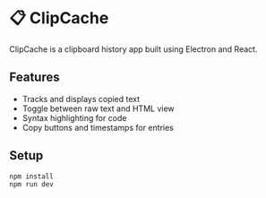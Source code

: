 # 📋 ClipCache

ClipCache is a clipboard history app built using Electron and React.

## Features
- Tracks and displays copied text
- Toggle between raw text and HTML view
- Syntax highlighting for code
- Copy buttons and timestamps for entries

## Setup

```bash
npm install
npm run dev
